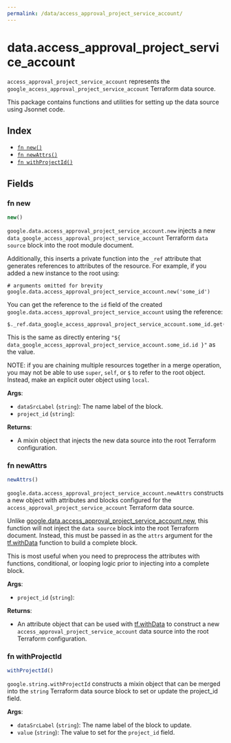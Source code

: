 ```yaml
---
permalink: /data/access_approval_project_service_account/
---
```


# data.access_approval_project_service_account

`access_approval_project_service_account` represents the `google_access_approval_project_service_account` Terraform data source.



This package contains functions and utilities for setting up the data source using Jsonnet code.


## Index

* [`fn new()`](#fn-new)
* [`fn newAttrs()`](#fn-newattrs)
* [`fn withProjectId()`](#fn-withprojectid)

## Fields

### fn new

```ts
new()
```


`google.data.access_approval_project_service_account.new` injects a new `data_google_access_approval_project_service_account` Terraform `data source`
block into the root module document.

Additionally, this inserts a private function into the `_ref` attribute that generates references to attributes of the
resource. For example, if you added a new instance to the root using:

    # arguments omitted for brevity
    google.data.access_approval_project_service_account.new('some_id')

You can get the reference to the `id` field of the created `google.data.access_approval_project_service_account` using the reference:

    $._ref.data_google_access_approval_project_service_account.some_id.get('id')

This is the same as directly entering `"${ data_google_access_approval_project_service_account.some_id.id }"` as the value.

NOTE: if you are chaining multiple resources together in a merge operation, you may not be able to use `super`, `self`,
or `$` to refer to the root object. Instead, make an explicit outer object using `local`.

**Args**:
  - `dataSrcLabel` (`string`): The name label of the block.
  - `project_id` (`string`): 

**Returns**:
- A mixin object that injects the new data source into the root Terraform configuration.


### fn newAttrs

```ts
newAttrs()
```


`google.data.access_approval_project_service_account.newAttrs` constructs a new object with attributes and blocks configured for the `access_approval_project_service_account`
Terraform data source.

Unlike [google.data.access_approval_project_service_account.new](#fn-accessapprovalprojectserviceaccountnew), this function will not inject the `data source`
block into the root Terraform document. Instead, this must be passed in as the `attrs` argument for the
[tf.withData](https://github.com/tf-libsonnet/core/tree/main/docs#fn-withdata) function to build a complete block.

This is most useful when you need to preprocess the attributes with functions, conditional, or looping logic prior to
injecting into a complete block.

**Args**:
  - `project_id` (`string`): 

**Returns**:
  - An attribute object that can be used with [tf.withData](https://github.com/tf-libsonnet/core/tree/main/docs#fn-withdata) to construct a new `access_approval_project_service_account` data source into the root Terraform configuration.


### fn withProjectId

```ts
withProjectId()
```

`google.string.withProjectId` constructs a mixin object that can be merged into the `string`
Terraform data source block to set or update the project_id field.



**Args**:
  - `dataSrcLabel` (`string`): The name label of the block to update.
  - `value` (`string`): The value to set for the `project_id` field.
